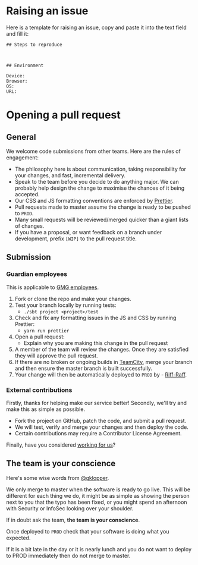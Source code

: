 # Raising an issue

Here is a template for raising an issue, copy and paste it into the text field and fill it:

```
## Steps to reproduce



## Environment

Device:
Browser:
OS:
URL:
```

# Opening a pull request

## General

We welcome code submissions from other teams. Here are the rules of engagement:

- The philosophy here is about communication, taking responsibility for your changes, and fast, incremental delivery.
- Speak to the team before you decide to do anything major. We can probably help design the change to maximise the chances of it being accepted.
- Our CSS and JS formatting conventions are enforced by [Prettier](https://prettier.io/).
- Pull requests made to master assume the change is ready to be pushed to `PROD`.
- Many small requests will be reviewed/merged quicker than a giant lists of changes.
- If you have a proposal, or want feedback on a branch under development, prefix `[WIP]` to the pull request title.

## Submission

### Guardian employees

This is applicable to [GMG employees](http://www.gmgplc.co.uk/).

1. Fork or clone the repo and make your changes.
2. Test your branch locally by running tests:
    - `./sbt project <project>/test`
3. Check and fix any formatting issues in the JS and CSS by running Prettier:
    - `yarn run prettier`
4. Open a pull request:
    - Explain why you are making this change in the pull request
5. A member of the team will review the changes. Once they are satisfied they will approve the pull request.
6. If there are no broken or ongoing builds in [TeamCity](https://teamcity.gutools.co.uk/viewType.html?buildTypeId=Tools_SecurityHq), merge your branch and then ensure the master branch is built successfully.
7. Your change will then be automatically deployed to `PROD` by - [Riff-Raff](https://riffraff.gutools.co.uk/).

### External contributions

Firstly, thanks for helping make our service better! Secondly, we'll try and make this as simple as possible.

- Fork the project on GitHub, patch the code, and submit a pull request.
- We will test, verify and merge your changes and then deploy the code.
- Certain contributions may require a Contributor License Agreement.

Finally, have you considered [working for us](https://workforus.theguardian.com/index.php/search-jobs-and-apply/?search_paths%5B%5D=&query=developer)?

## The team is your conscience

Here's some wise words from [@gklopper](https://github.com/gklopper).

We only merge to master when the software is ready to go live. This will be different for each thing we do, it might be as simple as showing the person next to you that the typo has been fixed, or you might spend an afternoon with Security or InfoSec looking over your shoulder.

If in doubt ask the team, **the team is your conscience**.

Once deployed to `PROD` check that your software is doing what you expected.

If it is a bit late in the day or it is nearly lunch and you do not want to deploy to PROD immediately then do not merge to master.
